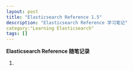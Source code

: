 ```yaml
---
layout: post
title: "Elasticsearch Reference 1.5"
description: "Elasticsearch Reference 学习笔记"
category:"Learning Elasticsearch"
tags: []
---
```


**Elasticsearch Reference 随笔记录**

1.
